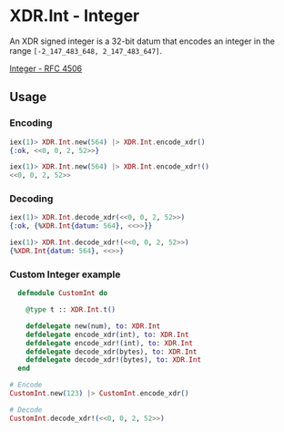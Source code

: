 # XDR.Int - Integer
An XDR signed integer is a 32-bit datum that encodes an integer in the range `[-2_147_483_648, 2_147_483_647]`.

[Integer - RFC 4506](https://tools.ietf.org/html/rfc4506#section-4.1)

## Usage

### Encoding

```elixir
iex(1)> XDR.Int.new(564) |> XDR.Int.encode_xdr()
{:ok, <<0, 0, 2, 52>>}

iex(1)> XDR.Int.new(564) |> XDR.Int.encode_xdr!()
<<0, 0, 2, 52>>

```

### Decoding

```elixir
iex(1)> XDR.Int.decode_xdr(<<0, 0, 2, 52>>)
{:ok, {%XDR.Int{datum: 564}, <<>>}}

iex(1)> XDR.Int.decode_xdr!(<<0, 0, 2, 52>>)
{%XDR.Int{datum: 564}, <<>>}
```

### Custom Integer example

```elixir
  defmodule CustomInt do

    @type t :: XDR.Int.t()

    defdelegate new(num), to: XDR.Int
    defdelegate encode_xdr(int), to: XDR.Int
    defdelegate encode_xdr!(int), to: XDR.Int
    defdelegate decode_xdr(bytes), to: XDR.Int
    defdelegate decode_xdr!(bytes), to: XDR.Int
  end
```

```elixir
# Encode
CustomInt.new(123) |> CustomInt.encode_xdr()

# Decode
CustomInt.decode_xdr!(<<0, 0, 2, 52>>)
```
